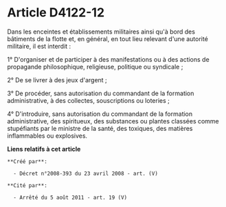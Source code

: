 # Article D4122-12

Dans les enceintes et établissements militaires ainsi qu'à bord des bâtiments de la flotte et, en général, en tout lieu
relevant d'une autorité militaire, il est interdit :

1° D'organiser et de participer à des manifestations ou à des actions de propagande philosophique, religieuse, politique ou
syndicale ;

2° De se livrer à des jeux d'argent ;

3° De procéder, sans autorisation du commandant de la formation administrative, à des collectes, souscriptions ou loteries ;

4° D'introduire, sans autorisation du commandant de la formation administrative, des spiritueux, des substances ou plantes
classées comme stupéfiants par le ministre de la santé, des toxiques, des matières inflammables ou explosives.

**Liens relatifs à cet article**

	**Créé par**:

	  - Décret n°2008-393 du 23 avril 2008 - art. (V)

	**Cité par**:

	  - Arrêté du 5 août 2011 - art. 19 (V)
